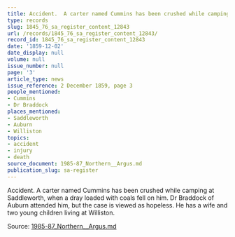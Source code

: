 ```yaml
---
title: Accident.  A carter named Cummins has been crushed while camping at Saddleworth
type: records
slug: 1845_76_sa_register_content_12843
url: /records/1845_76_sa_register_content_12843/
record_id: 1845_76_sa_register_content_12843
date: '1859-12-02'
date_display: null
volume: null
issue_number: null
page: '3'
article_type: news
issue_reference: 2 December 1859, page 3
people_mentioned:
- Cummins
- Dr Braddock
places_mentioned:
- Saddleworth
- Auburn
- Williston
topics:
- accident
- injury
- death
source_document: 1985-87_Northern__Argus.md
publication_slug: sa-register
---
```


Accident.  A carter named Cummins has been crushed while camping at Saddleworth, when a dray loaded with coals fell on him.  Dr Braddock of Auburn attended him, but the case is viewed as hopeless.  He has a wife and two young children living at Williston.

Source: [1985-87_Northern__Argus.md](/downloads/markdown/1985-87_Northern__Argus.md)

